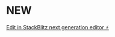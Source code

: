# NEW

[Edit in StackBlitz next generation editor ⚡️](https://stackblitz.com/~/github.com/DOIRP24/NEW)